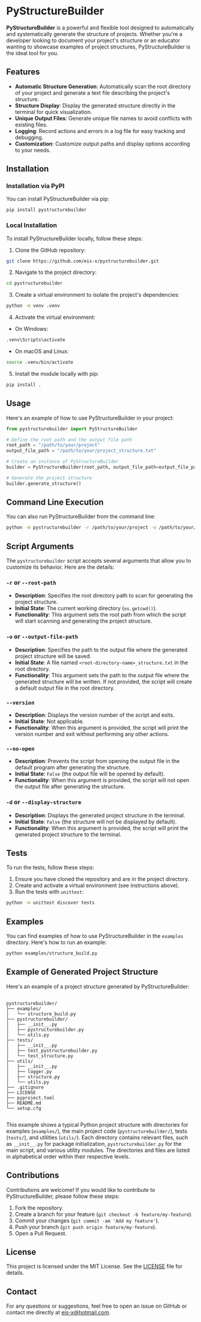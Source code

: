 # PyStructureBuilder

**PyStructureBuilder** is a powerful and flexible tool designed to automatically and systematically generate the structure of projects. Whether you're a developer looking to document your project's structure or an educator wanting to showcase examples of project structures, PyStructureBuilder is the ideal tool for you.

## Features

- **Automatic Structure Generation**: Automatically scan the root directory of your project and generate a text file describing the project's structure.
- **Structure Display**: Display the generated structure directly in the terminal for quick visualization.
- **Unique Output Files**: Generate unique file names to avoid conflicts with existing files.
- **Logging**: Record actions and errors in a log file for easy tracking and debugging.
- **Customization**: Customize output paths and display options according to your needs.

## Installation

### Installation via PyPI

You can install PyStructureBuilder via pip:

```bash
pip install pystructurebuilder
```

### Local Installation

To install PyStructureBuilder locally, follow these steps:

1. Clone the GitHub repository:

```bash
git clone https://github.com/eis-x/pystructurebuilder.git
```

2. Navigate to the project directory:

```bash
cd pystructurebuilder
```

3. Create a virtual environment to isolate the project's dependencies:

```bash
python -m venv .venv
```

4. Activate the virtual environment:

- On Windows:

```bash
.venv\Scripts\activate
```

- On macOS and Linux:

```bash
source .venv/bin/activate
```

5. Install the module locally with pip:

```bash
pip install .
```

## Usage

Here's an example of how to use PyStructureBuilder in your project:

```python
from pystructurebuilder import PyStructureBuilder

# Define the root path and the output file path
root_path = "/path/to/your/project"
output_file_path = "/path/to/your/project_structure.txt"

# Create an instance of PyStructureBuilder
builder = PyStructureBuilder(root_path, output_file_path=output_file_path, open_file=False, display_structure=True)

# Generate the project structure
builder.generate_structure()
```

## Command Line Execution

You can also run PyStructureBuilder from the command line:

```bash
python -m pystructurebuilder -r /path/to/your/project -o /path/to/your/project_structure.txt -d
```

## Script Arguments

The `pystructurebuilder` script accepts several arguments that allow you to customize its behavior. Here are the details:

### `-r` or `--root-path`

- **Description**: Specifies the root directory path to scan for generating the project structure.
- **Initial State**: The current working directory (`os.getcwd()`).
- **Functionality**: This argument sets the root path from which the script will start scanning and generating the project structure.

### `-o` or `--output-file-path`

- **Description**: Specifies the path to the output file where the generated project structure will be saved.
- **Initial State**: A file named `<root-directory-name>_structure.txt` in the root directory.
- **Functionality**: This argument sets the path to the output file where the generated structure will be written. If not provided, the script will create a default output file in the root directory.

### `--version`

- **Description**: Displays the version number of the script and exits.
- **Initial State**: Not applicable.
- **Functionality**: When this argument is provided, the script will print the version number and exit without performing any other actions.

### `--no-open`

- **Description**: Prevents the script from opening the output file in the default program after generating the structure.
- **Initial State**: `False` (the output file will be opened by default).
- **Functionality**: When this argument is provided, the script will not open the output file after generating the structure.

### `-d` or `--display-structure`

- **Description**: Displays the generated project structure in the terminal.
- **Initial State**: `False` (the structure will not be displayed by default).
- **Functionality**: When this argument is provided, the script will print the generated project structure to the terminal.

## Tests

To run the tests, follow these steps:

1. Ensure you have cloned the repository and are in the project directory.
2. Create and activate a virtual environment (see instructions above).
3. Run the tests with `unittest`:

```bash
python -m unittest discover tests
```

## Examples

You can find examples of how to use PyStructureBuilder in the `examples` directory. Here's how to run an example:

```bash
python examples/structure_build.py
```

## Example of Generated Project Structure

Here's an example of a project structure generated by PyStructureBuilder:

<pre>
    <code class="language-plaintext">
pystructurebuilder/
&#9500;&#9472;&#9472; examples/
&#9474;   &#9492;&#9472;&#9472; structure_build.py
&#9500;&#9472;&#9472; pystructurebuilder/
&#9474;   &#9500;&#9472;&#9472; __init__.py
&#9474;   &#9500;&#9472;&#9472; pystructurebuilder.py
&#9474;   &#9492;&#9472;&#9472; utils.py
&#9500;&#9472;&#9472; tests/
&#9474;   &#9500;&#9472;&#9472; __init__.py
&#9474;   &#9500;&#9472;&#9472; test_pystructurebuilder.py
&#9474;   &#9492;&#9472;&#9472; test_structure.py
&#9500;&#9472;&#9472; utils/
&#9474;   &#9500;&#9472;&#9472; __init__.py
&#9474;   &#9500;&#9472;&#9472; logger.py
&#9474;   &#9500;&#9472;&#9472; structure.py
&#9474;   &#9492;&#9472;&#9472; utils.py
&#9500;&#9472;&#9472; .gitignore
&#9500;&#9472;&#9472; LICENSE
&#9500;&#9472;&#9472; pyproject.toml
&#9500;&#9472;&#9472; README.md
&#9492;&#9472;&#9472; setup.cfg
    </code>
</pre>

This example shows a typical Python project structure with directories for examples (`examples/`), the main project code (`pystructurebuilder/`), tests (`tests/`), and utilities (`utils/`). Each directory contains relevant files, such as `__init__.py` for package initialization, `pystructurebuilder.py` for the main script, and various utility modules. The directories and files are listed in alphabetical order within their respective levels.

## Contributions

Contributions are welcome! If you would like to contribute to PyStructureBuilder, please follow these steps:

1. Fork the repository.
2. Create a branch for your feature (`git checkout -b feature/my-feature`).
3. Commit your changes (`git commit -am 'Add my feature'`).
4. Push your branch (`git push origin feature/my-feature`).
5. Open a Pull Request.

## License

This project is licensed under the MIT License. See the [LICENSE](LICENSE) file for details.

## Contact

For any questions or suggestions, feel free to open an issue on GitHub or contact me directly at [eis-x@hotmail.com](mailto:eis-x@hotmail.com).